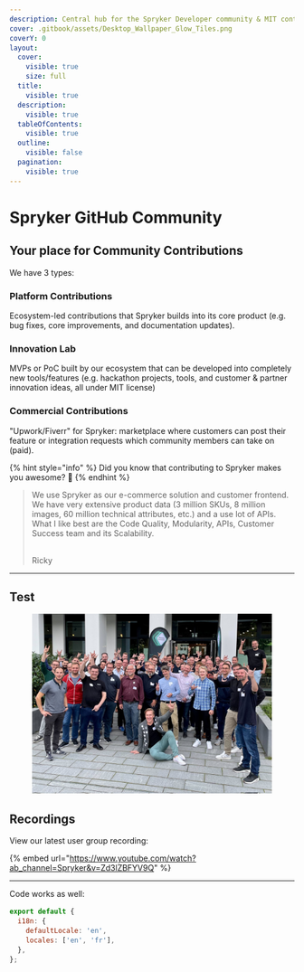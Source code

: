```yaml
---
description: Central hub for the Spryker Developer community & MIT contributors
cover: .gitbook/assets/Desktop_Wallpaper_Glow_Tiles.png
coverY: 0
layout:
  cover:
    visible: true
    size: full
  title:
    visible: true
  description:
    visible: true
  tableOfContents:
    visible: true
  outline:
    visible: false
  pagination:
    visible: true
---
```


# Spryker GitHub Community

## Your place for Community Contributions

We have 3 types:

### Platform Contributions

Ecosystem-led contributions that Spryker builds into its core product (e.g. bug fixes, core improvements, and documentation updates).

### Innovation Lab

MVPs or PoC built by our ecosystem that can be developed into completely new tools/features (e.g. hackathon projects, tools, and customer & partner innovation ideas, all under MIT license)

### Commercial Contributions

"Upwork/Fiverr" for Spryker: marketplace where customers can post their feature or integration requests which community members can take on (paid).

{% hint style="info" %}
Did you know that contributing to Spryker makes you awesome? 🤩
{% endhint %}

> We use Spryker as our e-commerce solution and customer frontend. We have very extensive product data (3 million SKUs, 8 million images, 60 million technical attributes, etc.) and a use lot of APIs. What I like best are the Code Quality, Modularity, APIs, Customer Success team and its Scalability.
>
> \
> Ricky

***

## Test

<figure><img src=".gitbook/assets/FBBn3agVUAYJhj7.jpg" alt=""><figcaption></figcaption></figure>

## Recordings

View our latest user group recording:

{% embed url="https://www.youtube.com/watch?ab_channel=Spryker&v=Zd3lZBFYV9Q" %}

***

Code works as well:

```javascript
export default {
  i18n: {
    defaultLocale: 'en',
    locales: ['en', 'fr'],
  },
};
```
